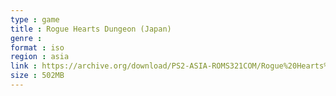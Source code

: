 ```yaml
---
type : game
title : Rogue Hearts Dungeon (Japan)
genre : 
format : iso
region : asia
link : https://archive.org/download/PS2-ASIA-ROMS321COM/Rogue%20Hearts%20Dungeon%20%28Japan%29.7z
size : 502MB
---
```

